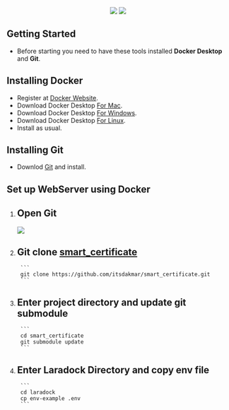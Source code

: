 <p align="center">
   <img src="https://laravel.com/assets/img/components/logo-laravel.svg">
   <img src="https://www.docker.com/sites/default/files/social/docker_facebook_share.png">
</p>

## Getting Started
- Before starting you need to have these tools installed **Docker Desktop** and **Git**.

## Installing Docker
- Register at [Docker Website](https://hub.docker.com/signup).
- Download Docker Desktop [For Mac](https://hub.docker.com/editions/community/docker-ce-desktop-mac).
- Download Docker Desktop [For Windows](https://hub.docker.com/editions/community/docker-ce-desktop-windows).
- Download Docker Desktop [For Linux](https://hub.docker.com/search?q=&type=edition&offering=enterprise&operating_system=linux).
- Install as usual.

## Installing Git
- Downlod [Git](https://git-scm.com/downloads) and install.

## Set up WebServer using Docker
1. Open Git
    -
    <img src="https://i.ibb.co/fvn79k2/git-bsh.png">
    
2. Git clone [smart_certificate](https://github.com/itsdakmar/smart_certificate.git)
    - 
        ```
        git clone https://github.com/itsdakmar/smart_certificate.git
        ```
3. Enter project directory and update git submodule
    - 
        ```
        cd smart_certificate
        git submodule update 
        ```
4. Enter Laradock Directory and copy env file
   - 
        ```
        cd laradock
        cp env-example .env
        ```


